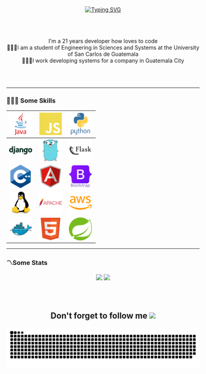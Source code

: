 <div align="center">
  <a href="https://git.io/typing-svg"><img src="https://readme-typing-svg.herokuapp.com?font=Fira+Code&pause=10&color=FFFFFF&background=6374AE00&center=true&vCenter=true&multiline=true&width=700&height=75&lines=Hi+guys+%F0%9F%91%8B;+!+Welcome+to+mi+Git+%C2%A1" alt="Typing SVG" /></a>
</div>

<br>
<br>
<br>

<div align="center">
  <p>I'm a 21 years developer how loves to code 
    <br> 🧑🏻‍💻I am a student of Engineering in Sciences and Systems at the University of San Carlos de Guatemala
    <br> 🧑🏻‍💼I work developing systems for a company in Guatemala City
  </p>
</div>

<br>
<br>

---
### 👨🏻‍💻 Some Skills
<div align="center">
  
| <img src="https://github.com/devicons/devicon/blob/master/icons/java/java-original-wordmark.svg" title="Java" alt="Java" width="60" height="60"/>&nbsp;   |      <img src="https://github.com/devicons/devicon/blob/master/icons/javascript/javascript-plain.svg" title="JavaScript" alt="JavaScript" width="60" height="60"/>&nbsp;      |  <img src="https://github.com/devicons/devicon/blob/master/icons/python/python-original-wordmark.svg" title="Python" alt="Python" width="60" height="60"/>&nbsp; |
|----------|:-------------:|------:|
| <img src="https://github.com/devicons/devicon/blob/master/icons/django/django-plain-wordmark.svg" title="Django" alt="Django" width="60" height="60"/>&nbsp; |  <img src="https://github.com/devicons/devicon/blob/master/icons/go/go-original.svg" title="Go" alt="Go" width="60" height="60"/>&nbsp; | <img src="https://github.com/devicons/devicon/blob/master/icons/flask/flask-original-wordmark.svg" title="Flask" alt="Flask" width="60" height="60"/>&nbsp; |
| <img src="https://github.com/devicons/devicon/blob/master/icons/cplusplus/cplusplus-original.svg" title="C++" alt="C++" width="60" height="60"/>&nbsp; |    <img src="https://github.com/devicons/devicon/blob/master/icons/angularjs/angularjs-original.svg" title="Angular" alt="Angular" width="60" height="60"/>&nbsp;   |   <img src="https://github.com/devicons/devicon/blob/master/icons/bootstrap/bootstrap-original-wordmark.svg" title="Bootstrap" alt="Bootstrap" width="60" height="60"/>&nbsp; |
| <img src="https://github.com/devicons/devicon/blob/master/icons/linux/linux-original.svg" title="Linux" alt="Linux" width="60" height="60"/>&nbsp; | <img src="https://github.com/devicons/devicon/blob/master/icons/apache/apache-original-wordmark.svg" width="60" height="60"/>&nbsp; |   <img src="https://github.com/devicons/devicon/blob/master/icons/amazonwebservices/amazonwebservices-plain-wordmark.svg" title="AWS" alt="AWS" width="60" height="60"/>&nbsp; |
| <img src="https://github.com/devicons/devicon/blob/master/icons/docker/docker-original.svg" width="60" height="60"/>&nbsp; |   <img src="https://github.com/devicons/devicon/blob/master/icons/html5/html5-original.svg" title="HTML" alt="HTML" width="60" height="60"/>&nbsp; |   <img src="https://github.com/devicons/devicon/blob/master/icons/spring/spring-original.svg" title="SP" alt="SP" width="60" height="60"/>&nbsp; |

</div>
  
---
### 〽️Some Stats
<div align="center">
  <picture >
  <img align="center" height="180" src="https://github-readme-stats.vercel.app/api/top-langs/?username=CristtDev&layout=compact&theme=gotham" />
</picture>
<picture>
  <img align="center" height="180" src="https://github-readme-stats.vercel.app/api?username=CristtDev&show_icons=true&theme=gotham" />
</picture>
</div>

<br>
<br>
<br>

<!-- FOOTER -->
<h2 align="center"> Don't forget to follow me <img src="https://media.giphy.com/media/CwTvSiWflgCGKgz5eb/giphy.gif" width="50"></h2>

![](https://github.com/Platane/snk/raw/output/github-contribution-grid-snake.svg)
